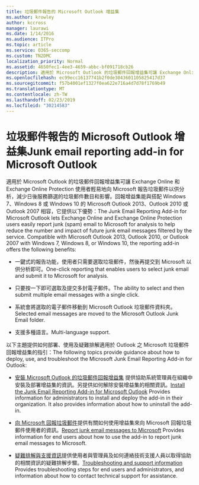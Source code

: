 ```yaml
---
title: 垃圾郵件報告的 Microsoft Outlook 增益集
ms.author: krowley
author: kccross
manager: laurawi
ms.date: 1/14/2016
ms.audience: ITPro
ms.topic: article
ms.service: O365-seccomp
ms.custom: TN2DMC
localization_priority: Normal
ms.assetid: 4650fec1-4ee3-4659-abbc-bf091718cb26
description: 適用於 Microsoft Outlook 的垃圾郵件回報增益集可讓 Exchange Online 和 Exchange Online Protection 使用者輕易地向 Microsoft 報告垃圾郵件以供分析，減少日後服務篩選的垃圾郵件數目和影響。回報增益集能與搭配 Windows 7、Windows 8 或 Windows 10 的 Microsoft Outlook 2013、Outlook 2010 或 Outlook 2007 相容，它提供以下優勢：
ms.openlocfilehash: ec99ecc16137741b2f0de3043601105825417d37
ms.sourcegitcommit: f57b4001ef1327f0ea622e716a4d7d78f1769b49
ms.translationtype: MT
ms.contentlocale: zh-TW
ms.lasthandoff: 02/23/2019
ms.locfileid: "30214583"
---
```

# <a name="junk-email-reporting-add-in-for-microsoft-outlook"></a><span data-ttu-id="3b0cc-104">垃圾郵件報告的 Microsoft Outlook 增益集</span><span class="sxs-lookup"><span data-stu-id="3b0cc-104">Junk email reporting add-in for Microsoft Outlook</span></span>

<span data-ttu-id="3b0cc-p102">適用於 Microsoft Outlook 的垃圾郵件回報增益集可讓 Exchange Online 和 Exchange Online Protection 使用者輕易地向 Microsoft 報告垃圾郵件以供分析，減少日後服務篩選的垃圾郵件數目和影響。回報增益集能與搭配 Windows 7、Windows 8 或 Windows 10 的 Microsoft Outlook 2013、Outlook 2010 或 Outlook 2007 相容，它提供以下優勢：</span><span class="sxs-lookup"><span data-stu-id="3b0cc-p102">The Junk Email Reporting Add-in for Microsoft Outlook lets Exchange Online and Exchange Online Protection users easily report junk (spam) email to Microsoft for analysis to help reduce the number and impact of future junk email messages filtered by the service. Compatible with Microsoft Outlook 2013, Outlook 2010, or Outlook 2007 with Windows 7, Windows 8, or Windows 10, the reporting add-in offers the following benefits:</span></span>
  
- <span data-ttu-id="3b0cc-107">一鍵式的報告功能，使用者只需要選取垃圾郵件，然後再提交到 Microsoft 以供分析即可。</span><span class="sxs-lookup"><span data-stu-id="3b0cc-107">One-click reporting that enables users to select junk email and submit it to Microsoft for analysis.</span></span>
    
- <span data-ttu-id="3b0cc-108">只要按一下即可選取及提交多封電子郵件。</span><span class="sxs-lookup"><span data-stu-id="3b0cc-108">The ability to select and then submit multiple email messages with a single click.</span></span>
    
- <span data-ttu-id="3b0cc-109">系統會將選取的電子郵件移動到 Microsoft Outlook 垃圾郵件資料夾。</span><span class="sxs-lookup"><span data-stu-id="3b0cc-109">Selected email messages are moved to the Microsoft Outlook Junk Email folder.</span></span>
    
- <span data-ttu-id="3b0cc-110">支援多種語言。</span><span class="sxs-lookup"><span data-stu-id="3b0cc-110">Multi-language support.</span></span>
    
<span data-ttu-id="3b0cc-111">以下主題提供如何部署、使用及疑難排解適用於 Outlook 之 Microsoft 垃圾郵件回報增益集的指引：</span><span class="sxs-lookup"><span data-stu-id="3b0cc-111">The following topics provide guidance about how to deploy, use, and troubleshoot the Microsoft Junk Email Reporting Add-in for Outlook:</span></span>
  
- <span data-ttu-id="3b0cc-p103">[安裝 Microsoft Outlook 的垃圾郵件回報增益集](install-the-junk-email-reporting-add-in-for-microsoft-outlook.md) 提供協助系統管理員在組織中安裝及部署增益集的資訊。另提供如何解除安裝增益集的相關資訊。</span><span class="sxs-lookup"><span data-stu-id="3b0cc-p103">[Install the Junk Email Reporting Add-in for Microsoft Outlook](install-the-junk-email-reporting-add-in-for-microsoft-outlook.md) Provides information for administrators to install and deploy the add-in in their organization. It also provides information about how to uninstall the add-in.</span></span> 
    
- <span data-ttu-id="3b0cc-114">[向 Microsoft 回報垃圾郵件](report-junk-email-messages-to-microsoft.md)提供有關如何使用增益集來向 Microsoft 回報垃圾郵件使用者的資訊。</span><span class="sxs-lookup"><span data-stu-id="3b0cc-114">[Report junk email messages to Microsoft](report-junk-email-messages-to-microsoft.md) Provides information for end users about how to use the add-in to report junk email messages to Microsoft.</span></span> 
    
- <span data-ttu-id="3b0cc-115">[疑難排解與支援資訊](troubleshooting-and-support-information.md)提供使用者與管理員及如何連絡技術支援人員以取得協助的相關資訊的疑難排解步驟。</span><span class="sxs-lookup"><span data-stu-id="3b0cc-115">[Troubleshooting and support information](troubleshooting-and-support-information.md) Provides troubleshooting steps for end users and administrators, and information about how to contact technical support for assistance.</span></span> 
    

